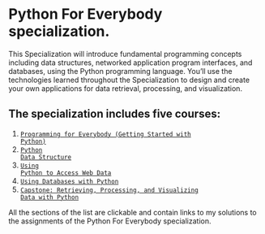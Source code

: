 # Python For Everybody specialization.

This Specialization will introduce fundamental programming concepts including data structures, networked application program interfaces, and databases, using the Python programming language. You’ll use the technologies learned throughout the Specialization to design and create your own  applications for data retrieval, processing, and visualization.

## The specialization includes five courses:

1. <code>[Programming for Everybody (Getting Started with Python)]()</code>
2. <code>[Python Data Structure](https://github.com/chkvdm/PythonForEverybody/tree/main/PythonDataStructure)</code>
3. <code>[Using Python to Access Web Data](https://github.com/chkvdm/PythonForEverybody/tree/main/UsingPythontoAccessWebData)</code>
4. <code>[Using Databases with Python]()</code>
5. <code>[Capstone: Retrieving, Processing, and Visualizing Data with Python]()</code>

All the sections of the list are clickable and contain links to my solutions to the assignments of the Python For Everybody specialization.